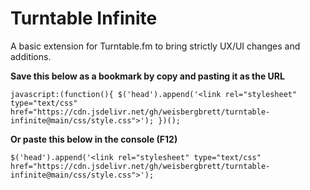 # Turntable Infinite
A basic extension for Turntable.fm to bring strictly UX/UI changes and additions.

**Save this below as a bookmark by copy and pasting it as the URL**

`javascript:(function(){ $('head').append('<link rel="stylesheet" type="text/css" href="https://cdn.jsdelivr.net/gh/weisbergbrett/turntable-infinite@main/css/style.css">'); })();`

**Or paste this below in the console (F12)**

`$('head').append('<link rel="stylesheet" type="text/css" href="https://cdn.jsdelivr.net/gh/weisbergbrett/turntable-infinite@main/css/style.css">');`
